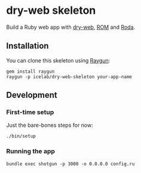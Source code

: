 # dry-web skeleton

Build a Ruby web app with [dry-web](https://github.com/dry-rb/dry-web), [ROM](http://rom-rb.org/) and [Roda](http://roda.jeremyevans.net).

## Installation

You can clone this skeleton using [Raygun](https://github.com/carbonfive/raygun):

```
gem install raygun
raygun -p icelab/dry-web-skeleton your-app-name
```

## Development

### First-time setup

Just the bare-bones steps for now:

```
./bin/setup
```

### Running the app

```
bundle exec shotgun -p 3000 -o 0.0.0.0 config.ru
```
